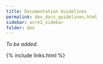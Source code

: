 ```yaml
---
title: Documentation Guidelines
permalink: dev_docs_guidelines.html
sidebar: acre2_sidebar
folder: dev
---
```


_To be added._

{% include links.html %}
